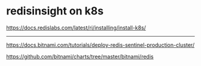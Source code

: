 # redisinsight on k8s

https://docs.redislabs.com/latest/ri/installing/install-k8s/

-----
https://docs.bitnami.com/tutorials/deploy-redis-sentinel-production-cluster/

https://github.com/bitnami/charts/tree/master/bitnami/redis